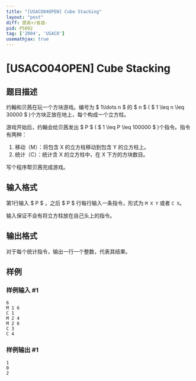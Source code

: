 ```yaml
---
title: "[USACO04OPEN] Cube Stacking"
layout: "post"
diff: 提高+/省选-
pid: P5092
tag: ['2004', 'USACO']
usemathjax: true
---
```


# [USACO04OPEN] Cube Stacking
## 题目描述

约翰和贝茜在玩一个方块游戏。编号为 $ 1\ldots n $ 的 $ n $ ( $ 1 \leq n \leq 30000 $ )个方块正放在地上，每个构成一个立方柱。

游戏开始后，约翰会给贝茜发出 $ P $ ( $ 1 \leq P \leq 100000 $ )个指令。指令有两种：

1. 移动（M）：将包含 X 的立方柱移动到包含 Y 的立方柱上。
2. 统计（C）：统计含 X 的立方柱中，在 X 下方的方块数目。

写个程序帮贝茜完成游戏。
## 输入格式

第1行输入 $ P $ ，之后 $ P $ 行每行输入一条指令，形式为 `M X Y` 或者 `C X`。

输入保证不会有将立方柱放在自己头上的指令。
## 输出格式

对于每个统计指令，输出一行一个整数，代表其结果。
## 样例

### 样例输入 #1
```
6
M 1 6
C 1
M 2 4
M 2 6
C 3
C 4
```
### 样例输出 #1
```
1
0
2
```
